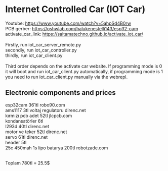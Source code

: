 # Internet Controlled Car (IOT Car)

Youtube: https://www.youtube.com/watch?v=5ahpSd4B0rw
<br>
PCB gerber: https://oshwlab.com/halukenestelli143/esp32-cam
<br>
activate_car_link: https://saitamatechno.github.io/activate_iot_car/
<br>
<br>
Firstly, run iot_car_server_remote.py<br>
secondly, run iot_car_controller.py<br>
thirdly, run iot_car_client.py <br>
<br>
Third order depends on the activate car website. If programming mode is 0 it will boot and run iot_car_client.py automatically, if programming mode is 1 you need to run iot_car_client.py manually via the webrepl.<br>

## Electronic components and prices<br>

esp32cam 361tl robo90.com<br>
ams1117 3tl voltaj regulatoru direnc.net<br>
kırmızı pcb adet 52tl jlcpcb.com<br>
kondansatörler 6tl<br>
l293d 40tl direnc.net<br>
motor ve teker 52tl direnc.net<br>
servo 61tl direnc.net<br>
header 5tl<br>
25c 450mah 1s lipo batarya 200tl robotzade.com<br>
<br>

Toplam 780tl = 25.5$<br>
